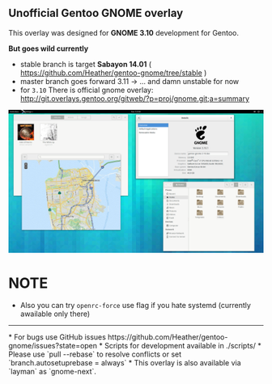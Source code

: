 Unofficial Gentoo GNOME overlay
-------------------------------

This overlay was designed for **GNOME 3.10** development for Gentoo.

**But goes wild currently**

 - stable branch is target **Sabayon 14.01** ( https://github.com/Heather/gentoo-gnome/tree/stable )
 - master branch goes forward 3.11 -> ... and damn unstable for now
 - for `3.10` There is official gnome overlay: http://git.overlays.gentoo.org/gitweb/?p=proj/gnome.git;a=summary

![](ss.png?raw=true)

NOTE
====
 - Also you can try `openrc-force` use flag if you hate systemd (currently awailable only there)
<hr/>
* For bugs use GitHub issues https://github.com/Heather/gentoo-gnome/issues?state=open
* Scripts for development available in ./scripts/
* Please use `pull --rebase` to resolve conflicts or set `branch.autosetuprebase = always`
* This overlay is also available via `layman` as `gnome-next`.
